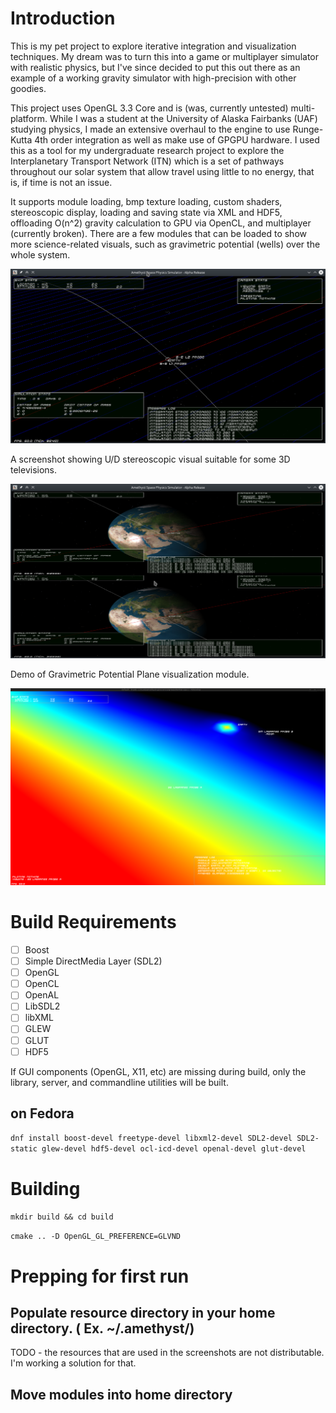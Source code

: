 # Introduction

This is my pet project to explore iterative integration and visualization techniques. My dream was to turn this into a game or multiplayer simulator with realistic physics, but I've since decided to put this out there as an example of a working gravity simulator with high-precision with other goodies.

This project uses OpenGL 3.3 Core and is (was, currently untested) multi-platform. While I was a student at the University of Alaska Fairbanks (UAF) studying physics, I made an extensive overhaul to the engine to use Runge-Kutta 4th order integration as well as make use of GPGPU hardware. I used this as a tool for my undergraduate research project to explore the Interplanetary Transport Network (ITN) which is a set of pathways throughout our solar system that allow travel using little to no energy, that is, if time is not an issue.

It supports module loading, bmp texture loading, custom shaders, stereoscopic display, loading and saving state via XML and HDF5, offloading O(n^2) gravity calculation to GPU via OpenCL, and multiplayer (currently broken).  There are a few modules that can be loaded to show more science-related visuals, such as gravimetric potential (wells) over the whole system.

![Screenshot with overlay modules installed](/docs/screenshot.png?raw=true "Screenshot")

A screenshot showing U/D stereoscopic visual suitable for some 3D televisions.

![Screenshot showing 3D Stereo](/docs/screenshot-stereo.png?raw=true "Stereoscopic Demo")

Demo of Gravimetric Potential Plane visualization module.

![Gravimetric Potential](/docs/potplane_3.png?raw=true "Gravimetric Potential Plane")

# Build Requirements

- [ ] Boost
- [ ] Simple DirectMedia Layer (SDL2)
- [ ] OpenGL
- [ ] OpenCL
- [ ] OpenAL
- [ ] LibSDL2
- [ ] libXML
- [ ] GLEW
- [ ] GLUT
- [ ] HDF5

If GUI components (OpenGL, X11, etc) are missing during build, only the library, server, and commandline utilities will be built.

## on Fedora
`dnf install boost-devel freetype-devel libxml2-devel SDL2-devel SDL2-static glew-devel hdf5-devel ocl-icd-devel openal-devel glut-devel`

# Building
`mkdir build && cd build`

`cmake .. -D OpenGL_GL_PREFERENCE=GLVND`

# Prepping for first run
## Populate resource directory in your home directory. ( Ex. ~/.amethyst/)
TODO - the resources that are used in the screenshots are not distributable.  I'm working a solution for that.
## Move modules into home directory
